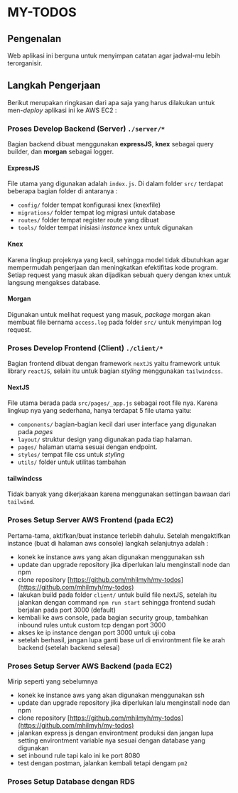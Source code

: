 # MY-TODOS

## Pengenalan

Web aplikasi ini berguna untuk menyimpan catatan agar jadwal-mu lebih terorganisir.

## Langkah Pengerjaan

Berikut merupakan ringkasan dari apa saja yang harus dilakukan untuk men-_deploy_ aplikasi ini ke AWS EC2 :

### Proses Develop Backend (Server) `./server/*`

Bagian backend dibuat menggunakan **expressJS**, **knex** sebagai query builder, dan **morgan** sebagai logger.

#### ExpressJS

File utama yang digunakan adalah `index.js`. Di dalam folder `src/` terdapat beberapa bagian folder di antaranya :

- `config/` folder tempat konfigurasi knex (knexfile)
- `migrations/` folder tempat log migrasi untuk database
- `routes/` folder tempat register route yang dibuat
- `tools/` folder tempat inisiasi _instance_ knex untuk digunakan

#### Knex

Karena lingkup projeknya yang kecil, sehingga model tidak dibutuhkan agar mempermudah pengerjaan dan meningkatkan efektifitas kode program. Setiap request yang masuk akan dijadikan sebuah query dengan knex untuk langsung mengakses database.

#### Morgan

Digunakan untuk melihat request yang masuk, _package_ morgan akan membuat file bernama `access.log` pada folder `src/` untuk menyimpan log request.

### Proses Develop Frontend (Client) `./client/*`

Bagian frontend dibuat dengan framework `nextJS` yaitu framework untuk library `reactJS`, selain itu untuk bagian _styling_ menggunakan `tailwindcss`.

#### NextJS

File utama berada pada `src/pages/_app.js` sebagai root file nya. Karena lingkup nya yang sederhana, hanya terdapat 5 file utama yaitu:

- `components/` bagian-bagian kecil dari user interface yang digunakan pada _pages_
- `layout/` struktur design yang digunakan pada tiap halaman.
- `pages/` halaman utama sesuai dengan endpoint.
- `styles/` tempat file css untuk _styling_
- `utils/` folder untuk utilitas tambahan

#### tailwindcss

Tidak banyak yang dikerjakaan karena menggunakan settingan bawaan dari `tailwind`.

### Proses Setup Server AWS Frontend (pada EC2)

Pertama-tama, aktifkan/buat instance terlebih dahulu. Setelah mengaktifkan instance (buat di halaman aws console) langkah selanjutnya adalah :

- konek ke instance aws yang akan digunakan menggunakan ssh
- update dan upgrade repository jika diperlukan lalu menginstall node dan npm
- clone repository [https://github.com/mhilmyh/my-todos](https://github.com/mhilmyh/my-todos)
- lakukan build pada folder `client/` untuk build file nextJS, setelah itu jalankan dengan command `npm run start` sehingga frontend sudah berjalan pada port 3000 (default)
- kembali ke aws console, pada bagian security group, tambahkan inbound rules untuk custom tcp dengan port 3000
- akses ke ip instance dengan port 3000 untuk uji coba
- setelah berhasil, jangan lupa ganti base url di environtment file ke arah backend (setelah backend selesai)

### Proses Setup Server AWS Backend (pada EC2)

Mirip seperti yang sebelumnya

- konek ke instance aws yang akan digunakan menggunakan ssh
- update dan upgrade repository jika diperlukan lalu menginstall node dan npm
- clone repository [https://github.com/mhilmyh/my-todos](https://github.com/mhilmyh/my-todos)
- jalankan express js dengan environtment produksi dan jangan lupa setting environtment variable nya sesuai dengan database yang digunakan
- set inbound rule tapi kalo ini ke port 8080
- test dengan postman, jalankan kembali tetapi dengam `pm2`

### Proses Setup Database dengan RDS
